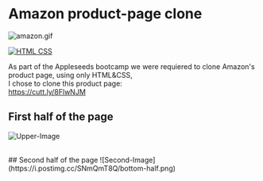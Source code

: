 # Amazon product-page clone


![amazon.gif](https://c.tenor.com/5qLlvFFnMCwAAAAC/amazon-package.gif)





[![HTML CSS](https://img.shields.io/badge/HTML-CSS-<COLOR>.svg)](https://shields.io/)

As part of the Appleseeds bootcamp we were requiered to clone Amazon's product page, using only HTML&CSS, <br />
I chose to clone this product page:<br /> 
https://cutt.ly/8FlwNJM

## First half of the page

![Upper-Image](https://i.postimg.cc/gk4zjVqV/bg-img.png)

<br />
## Second half of the page
![Second-Image](https://i.postimg.cc/SNmQmT8Q/bottom-half.png)


